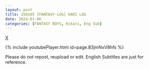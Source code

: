 ```yaml
---
layout: post
title: 250105 [FANTASY-LOG] KARI LOG
date: 2024-01-06
categories: [FANTASY BOYS, Hikari, Eng Sub]
---
```


[X](https://x.com/neokjun/status/1875944857690349794)

{% include youtubePlayer.html id=page.83jmNxV8hfs %}

Please do not repost, reupload or edit. English Subtitles are just for reference.
